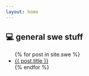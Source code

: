 ```yaml
---
layout: home
---
```


## 💻 general swe stuff
<ul>
  {% for post in site.swe %}
    <li><a href="{{ post.url }}">{{ post.title }}</a></li>
  {% endfor %}
</ul>

